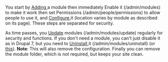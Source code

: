 You start by [Adding ](https://www.drupal.org/docs/extending-drupal/installing-drupal-modules)a module then immediately Enable it (/admin/modules) to make it work then set Permissions (/admin/people/permissions) to allow people to use it, and [Configure ](https://www.drupal.org/docs/configuration-management)it (location varies by module as described on its page). These steps are separated for security.

As time passes, you [Update](https://www.drupal.org/docs/extending-drupal/updating-modules) modules (/admin/modules/update) regularly for security and functions. If you don't need a module, you can't just disable it as in Drupal 7, but you need to [Uninstall ](https://www.drupal.org/docs/extending-drupal/uninstalling-modules)it (/admin/modules/uninstall) (or [this](https://www.drupal.org/docs/user%5Fguide/en/config-uninstall.html)). **Note**: This will also remove the configuration. Finally you can remove the module folder, which is not required, but keeps your site clean.